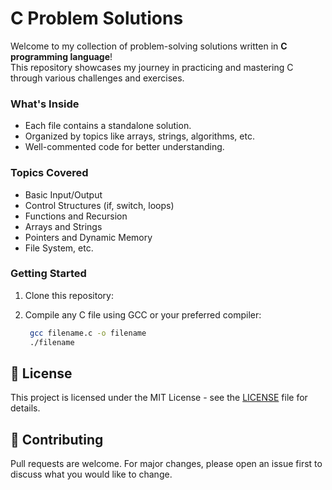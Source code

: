 # C Problem Solutions

Welcome to my collection of problem-solving solutions written in **C programming language**!  
This repository showcases my journey in practicing and mastering C through various challenges and exercises.

### What's Inside

- Each file contains a standalone solution.
- Organized by topics like arrays, strings, algorithms, etc.
- Well-commented code for better understanding.

### Topics Covered

- Basic Input/Output
- Control Structures (if, switch, loops)
- Functions and Recursion
- Arrays and Strings
- Pointers and Dynamic Memory
- File System, etc.

### Getting Started

1. Clone this repository:
2. Compile any C file using GCC or your preferred compiler:

   ```bash
    gcc filename.c -o filename
    ./filename
   ```

## **📄 License**

This project is licensed under the MIT License - see the [LICENSE](LICENSE) file for details.

## **🤝 Contributing**

Pull requests are welcome. For major changes, please open an issue first to discuss what you would like to change.
